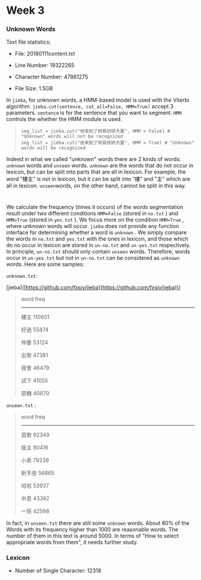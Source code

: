 # Week 3

### Unknown Words

Text file statistics:

* File: 20180111content.txt

* Line Number: 19322265

* Character Number: 47861275

* File Size: 1.5GB

In `jieba`, for unknown words, a HMM-based model is used with the Viterbi algorithm. `jieba.cut(sentence, cut_all=False, HMM=True)` accept 3 parameters. `sentence` is for the sentence that you want to segment. `HMM` controls the whether the HMM module is used.

> ```
> seg_list = jieba.cut("他来到了网易杭研大厦", HMM = False) # "Unknown" words will not be recognized
> seg_list = jieba.cut("他来到了网易杭研大厦", HMM = True) # "Unknown" words will be recognized
> ```

Indeed in what we called "unknown" words there are 2 kinds of words: `unknown` words and `unseen` words. `unknown` are the words that do not occur in lexicon, but can be split into parts that are all in lexicon. For example, the word “樓主” is not in lexicon, but it can be split into “樓” and "主“ which are all in lexicon. `unseen`words, on the other hand, cannot be split in this way.

# 

We calculate the frequency \(times it occurs\) of the words segmentation result under two different conditions `HMM=False` \(stored in `no.txt` \) and `HMM=True` \(stored in `yes.txt` \). We focus more on the condition `HMM=True` , where unknown words will occur. `jieba` does not provide any function interface for determining whether a word is `unknown` . We simply compare the words in `no.txt` and `yes.txt` with the ones in lexicon, and those which do no occur in lexicon are stored in `un-no.txt` and `un-yes.txt` respectively. In principle, `un-no.txt` should only contain `unseen` words. Therefore, words occur in `un-yes.txt` but not in `un-no.txt` can be considered as `unknown` words. Here are some samples:

`unknown.txt`:

\[jieba\]\([https://github.com/fxsjy/jieba](https://github.com/fxsjy/jieba)\)

> word   freq
>
> ---
>
> 樓主    110601
>
> 好過    55874
>
> 仲要    53124
>
> 出黎    47381
>
> 我會    46479
>
> 試下    41055
>
> 部機    40870

`unseen.txt` :

> word   freq
>
> ---
>
> 首歌    92349
>
> 版主    80416
>
> 小弟    79238
>
> 射手座    56865
>
> 哈哈    53937
>
> 中意    43392
>
> 一班    42598

In fact, in `unseen.txt` there are still some `unknown` words. About 80% of the Words with its frequency higher than 1000 are reasonable words. The number of them in this text is around 5000. In terms of "How to select appropriate words from them", it needs further study.

### Lexicon

* Number of Single Character: 12318



